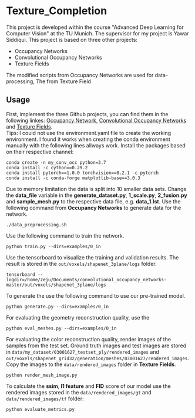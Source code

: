 # Texture_Completion

This project is developed within the course "Advanced Deep Learning for Computer Vision" at the TU Munich. The supervisor for my project is Yawar Siddiqui. This project is based on three other projects:
* Occupancy Networks
* Convolutional Occupancy Networks
* Texture Fields

The modified scripts from Occupancy Networks are used for data-processing, 
The from Texture Field

## Usage

First, implement the three Github projects, you can find them in the following linkes: [Occupancy Network](https://github.com/autonomousvision/occupancy_networks), [Convolutional Occupancy Networks](https://github.com/autonomousvision/convolutional_occupancy_networks) and [Texture Fields](https://github.com/autonomousvision/texture_fields). <br>
Tips: I could not use the environment.yaml file to create the working environment. I found it works when creating the conda environment manually with the following lines allways work. Install the packages based on their respective channel:

```
conda create -n my_conv_occ python=3.7
conda install -c cython==0.29.2
conda install pytorch==1.0.0 torchvision==0.2.1 -c pytorch
conda install -c conda-forge matplotlib-base==3.0.3
```
Due to memory limitation the data is split into 10 smaller data sets. Change the **data_file** variable in the **generate_dataset.py**, **1_scale.py**, **2_fusion.py** and **sample_mesh.py** to the respective data file, e.g. **data_1.lst**. Use the following command from **Occupancy Networks** to generate data for the network. 
```
./data_preprocessing.sh
```
Use the following command to train the network.
```
python train.py --dirs=examples/0_in
```
Use the tensorboard to visualize the training and validation results. The result is stored in the `out/voxels/shapenet_3plane/logs` folder.
```
tensorboard --logdir=/home/zeju/Documents/convolutional_occupancy_networks-master/out/voxels/shapenet_3plane/logs
```
To generate the use the following command to use our pre-trained model.
```
python generate.py --dirs=examples/0_in
```
For evaluating the geometry reconstruction quality, use the 
```
python eval_meshes.py --dirs=examples/0_in
```
For evaluating the color reconstruction quality, render images of the samples from the test set. Ground truth images and test images are stored in `data/my_dataset/03001627_testset_ply/rendered_images` and `out/voxels/shapenet_grid32/generation/meshes/03001627/rendered_images`. Copy the images to the `data/rendered_images` folder in **Texture Fields**.
```
python render_mesh_image.py
```

To calculate the **ssim**, **l1 feature** and **FID** score of our model use the rendered images stored in the `data/rendered_images/gt` and `data/rendered_images/tf` folder:
```
python evaluate_metrics.py
```
